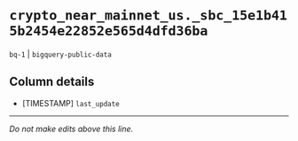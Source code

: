 # `crypto_near_mainnet_us._sbc_15e1b415b2454e22852e565d4dfd36ba`
`bq-1` | `bigquery-public-data`

## Column details
* [TIMESTAMP] `last_update`

-------------------------------------------------------------------------------
*Do not make edits above this line.*

